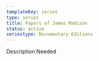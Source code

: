 ```yaml
---
templateKey: series
type: series
title: Papers of James Madison
status: active
seriestype: Documentary Editions
---
```

Description Needed